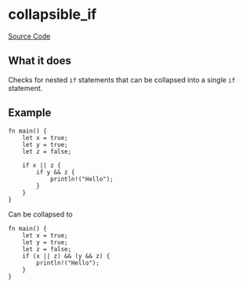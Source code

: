 # collapsible_if

[Source Code](https://github.com/software-mansion/cairo-lint/tree/main/src/lints/ifs/collapsible_if.rs#L51)

## What it does

Checks for nested `if` statements that can be collapsed into a single `if` statement.

## Example

```cairo
fn main() {
    let x = true;
    let y = true;
    let z = false;

    if x || z {
        if y && z {
            println!("Hello");
        }
    }
}
```

Can be collapsed to

```cairo
fn main() {
    let x = true;
    let y = true;
    let z = false;
    if (x || z) && (y && z) {
        println!("Hello");
    }
}
```
